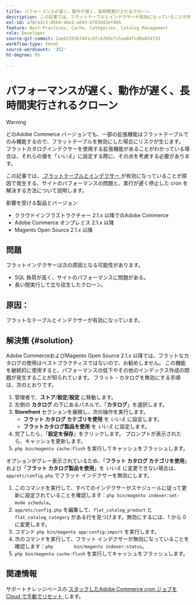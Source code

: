 ```yaml
---
title: パフォーマンスが遅く、動作が遅く、長時間実行されるクローン
description: この記事では、フラットテーブルとインデクサーが有効になっていることが原因で発生する、サイトのパフォーマンスの問題と、実行が遅く停止したクローンを解決する方法について説明します。
exl-id: a78ca3c3-85b4-40a1-a693-4703dd3ef4b5
feature: Best Practices, Cache, Categories, Catalog Management
role: Developer
source-git-commit: 2aeb2355b74d1cdfc62b5e7c5aa04fcd0a654733
workflow-type: tm+mt
source-wordcount: '352'
ht-degree: 0%

---
```


# パフォーマンスが遅く、動作が遅く、長時間実行されるクローン

>[!WARNING]
>
>どのAdobe Commerce バージョンでも、一部の拡張機能はフラットテーブルでのみ機能するので、フラットテーブルを無効にした場合にリスクが生じます。 フラットカタログインデクサーを使用する拡張機能があることがわかっている場合は、それらの値を「*いいえ*」に設定する際に、その点を考慮する必要があります。

この記事では、[ フラットテーブルとインデクサー ](https://experienceleague.adobe.com/en/docs/commerce-admin/catalog/catalog/catalog-flat) が有効になっていることが原因で発生する、サイトのパフォーマンスの問題と、実行が遅く停止した cron を解決する方法について説明します。

影響を受ける製品とバージョン

* クラウドインフラストラクチャー 2.1.x 以降でのAdobe Commerce
* Adobe Commerce オンプレミス 2.1.x 以降
* Magento Open Source 2.1.x 以降

## 問題

フラットインデクサーは次の原因となる可能性があります。

* SQL 負荷が高く、サイトのパフォーマンスに問題がある。
* 長い間実行して立ち往生したクローン。

## 原因：

フラットなテーブルとインデクサーが有効になっています。

## 解決策 {#solution}

Adobe CommerceおよびMagento Open Source 2.1.x 以降では、フラットなカタログの使用はベストプラクティスではないので、お勧めしません。 この機能を継続的に使用すると、パフォーマンスの低下やその他のインデックス作成の問題が発生することが知られています。 フラット・カタログを無効にする手順は、次のとおりです。

1. 管理者で、**ストア**/**設定**/**設定** に移動します。
1. 左側の **カタログ** の下にあるパネルで、「**カタログ**」を選択します。
1. **Storefront** セクションを展開し、次の操作を実行します。
   * **フラット カタログ カテゴリを使用** を *いいえ* に設定します。
   * **フラットカタログ製品を使用** を *いいえ* に設定します。
1. 完了したら、「**設定を保存**」をクリックします。 プロンプトが表示されたら、キャッシュを更新します。
1. `php bin/magento cache:flush` を実行してキャッシュをフラッシュします。

オプションがグレー表示されているため、「**フラット カタログ カテゴリを使用**」および「**フラット カタログ製品を使用**」を *いいえ* に変更できない場合は、`app/etc/config.php` でフラット インデクサーを無効にします。

1. このコマンドを実行して、すべてのインデクサーがスケジュールに従って更新に設定されていることを確認します：`php bin/magento indexer:set-mode schedule`。
1. `app/etc/config.php` を編集して、`flat_catalog_product` と `flat_catalog_category` がある行を見つけます。無効にするには、1 から 0 に変更します。
1. コマンド `php bin/magento app:config:import` を実行します。
1. 次のコマンドを実行して、フラット インデクサーが無効になっていることを確認します：`php        bin/magento indexer:status`。
1. `php bin/magento cache:flush` を実行してキャッシュをフラッシュします。

## 関連情報

サポートナレッジベースの [ スタックしたAdobe Commerce cron ジョブを Cloud で手動でリセット ](/help/how-to/general/reset-stuck-magento-cron-jobs-manually-on-cloud.md) します。
